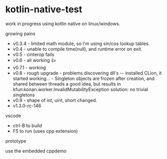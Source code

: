# kotlin-native-test

work in progress using kotlin native on linux/windows. 

growing pains
* v0.3.4 - limited math module, so I'm using sin/cos lookup tables.
* v0.4 - unable to compile time(null), and runtime error on exit.
* v0.5 - cinterop fails 
* v0.6 - all working :+1:
* v0.7.1 - working
* v0.8 - rough upgrade 
        - problems discovering dll's -- installed CLion, it started working...
        - Singleton objects are frozen after creation, and shared between threads
            a good idea, but results in kfun:konan.worker.InvalidMutabilityException
            solution: no trivial singletons
* v0.9 - shape of int, uint, short changed. 
* v1.3.0-rc-146


vscode
* ctrl-B to build
* F5 to run (uses cpp extension)

prototype

use the embedded cppdemo


